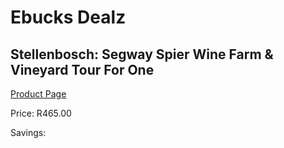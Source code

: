 
# Ebucks Dealz
## Stellenbosch: Segway Spier Wine Farm & Vineyard Tour For One
[Product Page](https://www.ebucks.com/web/shop/productSelected.do?prodId=515265806&catId=714893646)

Price: R465.00

Savings: 


	